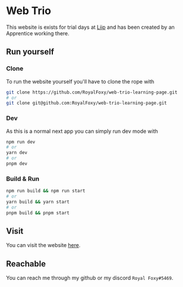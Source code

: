 # Web Trio

This website is exists for trial days at [Liip](https://liip.ch/) and has been created by an Apprentice working there.

## Run yourself

### Clone

To run the website yourself you'll have to clone the rope with

```bash
git clone https://github.com/RoyalFoxy/web-trio-learning-page.git
# or
git clone git@github.com:RoyalFoxy/web-trio-learning-page.git
```

### Dev

As this is a normal next app you can simply run dev mode with

```bash
npm run dev
# or
yarn dev
# or
pnpm dev
```

### Build & Run

```bash
npm run build && npm run start
# or
yarn build && yarn start
# or
pnpm build && pnpm start
```

## Visit

You can visit the website [here](https://web-trio-learning-page.vercel.app).

## Reachable

You can reach me through my github or my discord `Royal Foxy#5469`.
